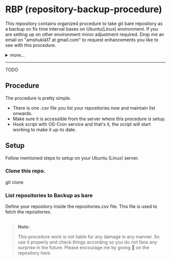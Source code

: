 # RBP (repository-backup-procedure)
This repository contains organized procedure to take git bare repository as a backup on fix time interval bases on Ubuntu(Linux) environment. If you are setting up on other environment minor adjustment required. Drop me an email on "amshukla17 at gmail.com" to request enhancements you like to see with this procedure.

<details><summary>more...</summary><p/>
<p>The procedure is useful when you have multiple git repositories and you want to store it safe as a backup.</p>

<p>This procedure uses only ssh: protocol as of now. You have to set-up private/public key authentication and that's it, no need to share and credentials with any code procedure.</p>

<h3> Why? </h3>
There is no loss with backing up git repositories. No one cannot be so sure that the platform they use gonna stay the same forever. Maybe the platform they use stop serving or banned or became unresponsive or they cannot afford anything like that. No one can predict, right? So it is necessary to start backup your git repositories on-wards before something strenge happen.

<h3> Why bare? </h3>
<p>You can backup normal git repository, but to make it very simple what we require in the the backup. We need history and our latest version code base, right? So you can backup only the git bare repository. Simply git bare is a .git directory without a working tree in it. We are storing for backup purpose so you cannot work insida a bare repository directly, but it can be used when we want to restore it and start working normally.</p>

<p>If we clone the git bare instead of the full git repository, we can get all commit history and all the branches on our git repositories without actually downloading all files so that the git bare repository size is much smaller.</p>

<p>So simply with bare repository, you are storing all your commits and history and when you decide to upload this git repository, you can on any git supported platform even on your server too. You just need to follow some push instructions and your new git repository is ready to use.</p>

</details>

---

TODO
## Procedure
The procedure is pretty simple.
- There is one .csv file you list your repositories now and maintain list onwards.
- Make sure it is accessible from the server where this procedure is setup.
- Hook script with OS-Cron service and that's it, the script will start working to make it up-to date.

## Setup
Follow mentioned steps to setup on your Ubuntu (Linux) server.

### Clone this repo.
git clone 

### List repositories to Backup as bare
Define your repository inside the repositories.csv file. This file is used to fetch the repositories.

##
> **Note:**
> 
> This procedure work is not liable for any damage in any manner. So use it properly and check things according so you do not face any surprise in the future. Please encourage me by giving 🌟 on the repository here.
##
